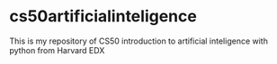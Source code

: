 # cs50artificialinteligence
This is my repository of CS50 introduction to artificial inteligence with python from Harvard EDX
